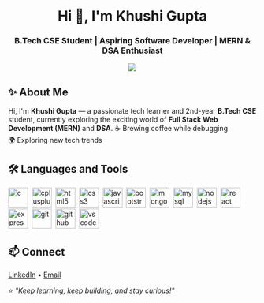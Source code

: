 <h1 align="center">Hi 👋, I'm Khushi Gupta</h1>
<h3 align="center">B.Tech CSE Student | Aspiring Software Developer | MERN & DSA Enthusiast</h3>

<p align="center">
  <img src="https://readme-typing-svg.herokuapp.com?size=22&color=00C4FF&center=true&vCenter=true&width=550&lines=Welcome+to+my+GitHub+profile!;Always+learning+%F0%9F%9A%80;Building+cool+projects" />
</p>

## ✨ About Me

Hi, I'm **Khushi Gupta** — a passionate tech learner and 2nd-year **B.Tech CSE** student, currently exploring the exciting world of **Full Stack Web Development (MERN)** and **DSA**.
☕ Brewing coffee while debugging  
🌍 Exploring new tech trends

## 🛠 Languages and Tools

<p align="left">
  <img src="https://cdn.jsdelivr.net/gh/devicons/devicon/icons/c/c-original.svg" height="40" alt="c" />&nbsp;
  <img src="https://cdn.jsdelivr.net/gh/devicons/devicon/icons/cplusplus/cplusplus-original.svg" height="40" alt="cplusplus" />&nbsp;
  <img src="https://cdn.jsdelivr.net/gh/devicons/devicon/icons/html5/html5-original.svg" height="40" alt="html5" />&nbsp;
  <img src="https://cdn.jsdelivr.net/gh/devicons/devicon/icons/css3/css3-original.svg" height="40" alt="css3" />&nbsp;
  <img src="https://cdn.jsdelivr.net/gh/devicons/devicon/icons/javascript/javascript-original.svg" height="40" alt="javascript" />&nbsp;
  <img src="https://cdn.jsdelivr.net/gh/devicons/devicon/icons/bootstrap/bootstrap-original.svg" height="40" alt="bootstrap" />&nbsp;
  <img src="https://cdn.jsdelivr.net/gh/devicons/devicon/icons/mongodb/mongodb-original.svg" height="40" alt="mongodb" />&nbsp;
  <img src="https://cdn.jsdelivr.net/gh/devicons/devicon/icons/mysql/mysql-original.svg" height="40" alt="mysql" />&nbsp;
  <img src="https://cdn.jsdelivr.net/gh/devicons/devicon/icons/nodejs/nodejs-original.svg" height="40" alt="nodejs" />&nbsp;
  <img src="https://cdn.jsdelivr.net/gh/devicons/devicon/icons/react/react-original.svg" height="40" alt="react" />&nbsp;
  <img src="https://cdn.jsdelivr.net/gh/devicons/devicon/icons/express/express-original.svg" height="40" alt="express" />&nbsp;
  <img src="https://cdn.jsdelivr.net/gh/devicons/devicon/icons/git/git-original.svg" height="40" alt="git" />&nbsp;
  <img src="https://cdn.jsdelivr.net/gh/devicons/devicon/icons/github/github-original.svg" height="40" alt="github" />&nbsp;
  <img src="https://cdn.jsdelivr.net/gh/devicons/devicon/icons/vscode/vscode-original.svg" height="40" alt="vscode" />&nbsp;
  </p>

## 📫 Connect
[LinkedIn](https://www.linkedin.com/in/khushi-gupta-210002372/) • [Email](mailto:khushi.gupta28.dev@gmail.com)

⭐ *"Keep learning, keep building, and stay curious!"*
